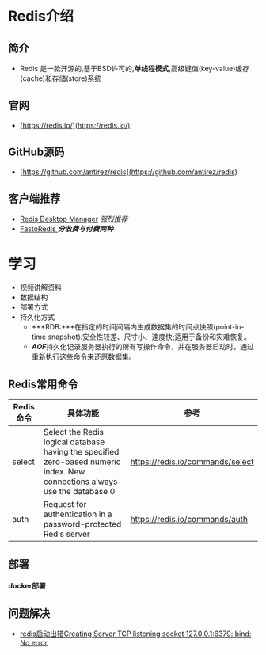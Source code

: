 # Redis介绍
## 简介
  - Redis 是一款开源的,基于BSD许可的,**单线程模式**,高级键值(key-value)缓存(cache)和存储(store)系统
## 官网
  - [https://redis.io/](https://redis.io/)
## GitHub源码
   - [https://github.com/antirez/redis](https://github.com/antirez/redis)
## 客户端推荐
- [Redis Desktop Manager](https://redisdesktop.com/) *强烈推荐*
- [FastoRedis ](<https://fastoredis.com/>)  ***分收费与付费两种***



# 学习
- 视频讲解资料
- 数据结构
- 部署方式
- 持久化方式
   - ***RDB:***在指定的时间间隔内生成数据集的时间点快照(point-in-time snapshot).安全性较差、尺寸小、速度快;适用于备份和灾难恢复。
   - ***AOF***持久化记录服务器执行的所有写操作命令，并在服务器启动时，通过重新执行这些命令来还原数据集。

      
      
      
## Redis常用命令

|Redis命令|具体功能|参考|
|----------|---------|----------|
|select|Select the Redis logical database having the specified zero-based numeric index. New connections always use the database 0|https://redis.io/commands/select|
|auth|Request for authentication in a password-protected Redis server|https://redis.io/commands/auth|




## 部署
#### docker部署




## 问题解决

- [redis启动出错Creating Server TCP listening socket 127.0.0.1:6379: bind: No error](<https://www.cnblogs.com/shaosks/p/7089786.html>)


